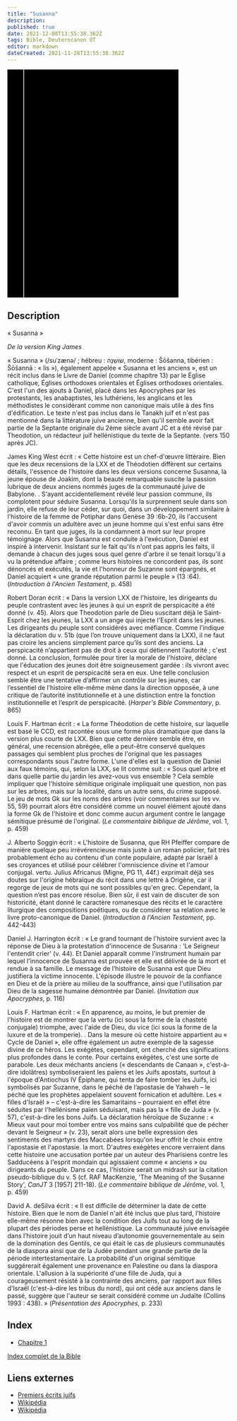 ```yaml
---
title: "Susanna"
description: 
published: true
date: 2021-12-08T13:55:38.362Z
tags: Bible, Deuterocanon OT
editor: markdown
dateCreated: 2021-11-28T13:55:38.362Z
---
```



<div class="urantiapedia-book-front urantiapedia-book-apocrypha">
<svg xmlns="http://www.w3.org/2000/svg"
	width="102.6mm" height="136.8mm"
	viewBox="0 0 102.6 136.8" version="1.1">
	<g transform="translate(-7,-5)">
		<rect width="9.6" height="136.8" x="7" y="5" />
		<rect width="96.9" height="136.8" x="17" y="5" />
		<text style="font-size:5px" x="61" y="22">DEUTÉROCANON</text>
		<text style="font-size:4px" x="61" y="125">Version King James (tr.)</text>
		<text style="font-size:9px" x="61" y="60">Susanna</text>
	</g>
</svg>
</div>

## Description

« Susanna »

_De la version King James_

« Susanna » (/suˈzænə/ ; hébreu : שׁוֹשַׁנָּה, moderne : Šōšanna, tibérien : Šōšannā : « lis »), également appelée « Susanna et les anciens », est un récit inclus dans le Livre de Daniel (comme chapitre 13) par le Église catholique, Églises orthodoxes orientales et Églises orthodoxes orientales. C'est l'un des ajouts à Daniel, placé dans les Apocryphes par les protestants, les anabaptistes, les luthériens, les anglicans et les méthodistes le considérant comme non canonique mais utile à des fins d'édification. Le texte n'est pas inclus dans le Tanakh juif et n'est pas mentionné dans la littérature juive ancienne, bien qu'il semble avoir fait partie de la Septante originale du 2ème siècle avant JC et a été révisé par Theodotion, un rédacteur juif hellénistique du texte de la Septante. (vers 150 après JC).

James King West écrit : « Cette histoire est un chef-d'œuvre littéraire. Bien que les deux recensions de la LXX et de Théodotien diffèrent sur certains détails, l'essence de l'histoire dans les deux versions concerne Susanna, la jeune épouse de Joakim, dont la beauté remarquable suscite la passion lubrique de deux anciens nommés juges de la communauté juive de Babylone. . S'ayant accidentellement révélé leur passion commune, ils complotent pour séduire Susanna. Lorsqu'ils la surprennent seule dans son jardin, elle refuse de leur céder, sur quoi, dans un développement similaire à l'histoire de la femme de Potiphar dans Genèse 39 :6b-20, ils l'accusent d'avoir commis un adultère avec un jeune homme qui s'est enfui sans être reconnu. En tant que juges, ils la condamnent à mort sur leur propre témoignage. Alors que Susanna est conduite à l'exécution, Daniel est inspiré à intervenir. Insistant sur le fait qu'ils n'ont pas appris les faits, il demande à chacun des juges sous quel genre d'arbre il se tenait lorsqu'il a vu la prétendue affaire ; comme leurs histoires ne concordent pas, ils sont dénoncés et exécutés, la vie et l'honneur de Suzanne sont épargnés, et Daniel acquiert « une grande réputation parmi le peuple » (13 :64). (_Introduction à l'Ancien Testament_, p. 458)

Robert Doran écrit : « Dans la version LXX de l'histoire, les dirigeants du peuple contrastent avec les jeunes à qui un esprit de perspicacité a été donné (v. 45). Alors que Theodotion parle de Dieu suscitant déjà le Saint-Esprit chez les jeunes, la LXX a un ange qui injecte l'Esprit dans les jeunes. Les dirigeants du peuple sont considérés avec méfiance. Comme l’indique la déclaration du v. 51b (que l’on trouve uniquement dans la LXX), il ne faut pas croire les anciens simplement parce qu’ils sont des anciens. La perspicacité n’appartient pas de droit à ceux qui détiennent l’autorité ; c'est donné. La conclusion, formulée pour tirer la morale de l'histoire, déclare que l'éducation des jeunes doit être soigneusement gardée : ils vivront avec respect et un esprit de perspicacité sera en eux. Une telle conclusion semble être une tentative d’affirmer un contrôle sur les jeunes, car l’essentiel de l’histoire elle-même mène dans la direction opposée, à une critique de l’autorité institutionnelle et à une distinction entre la fonction institutionnelle et l’esprit de perspicacité. (_Harper's Bible Commentary_, p. 865)

Louis F. Hartman écrit : « La forme Théodotion de cette histoire, sur laquelle est basé le CCD, est racontée sous une forme plus dramatique que dans la version plus courte de LXX. Bien que cette dernière semble être, en général, une recension abrégée, elle a peut-être conservé quelques passages qui semblent plus proches de l'original que les passages correspondants sous l'autre forme. L'une d'elles est la question de Daniel aux faux témoins, qui, selon la LXX, se lit comme suit : « Sous quel arbre et dans quelle partie du jardin les avez-vous vus ensemble ? Cela semble impliquer que l'histoire sémitique originale impliquait une question, non pas sur les arbres, mais sur la localité, dans un autre sens, du crime supposé. Le jeu de mots Gk sur les noms des arbres (voir commentaires sur les vv. 55, 59) pourrait alors être considéré comme un nouvel élément ajouté dans la forme Gk de l'histoire et donc comme aucun argument contre le langage sémitique présumé de l'original. (_Le commentaire biblique de Jérôme_, vol. 1, p. 459)

J. Alberto Soggin écrit : « L'histoire de Susanna, que RH Pfeiffer compare de manière quelque peu irrévérencieuse mais juste à un roman policier, fait très probablement écho au contenu d'un conte populaire, adapté par Israël à ses croyances et utilisé pour célébrer l'omniscience divine et l'amour conjugal. vertu. Julius Africanus (Migne, PG 11, 44f.) exprimait déjà ses doutes sur l'origine hébraïque du récit dans une lettre à Origène, car il regorge de jeux de mots qui ne sont possibles qu'en grec. Cependant, la question n’est pas encore résolue. Bien sûr, il est vain de discuter de son historicité, étant donné le caractère romanesque des récits et le caractère liturgique des compositions poétiques, ou de considérer sa relation avec le livre proto-canonique de Daniel. (_Introduction à l'Ancien Testament_, pp. 442-443)

Daniel J. Harrington écrit : « Le grand tournant de l'histoire survient avec la réponse de Dieu à la protestation d'innocence de Susanna : 'Le Seigneur l'entendit crier' (v. 44). Et Daniel apparaît comme l'instrument humain par lequel l'innocence de Susanna est prouvée et elle est délivrée de la mort et rendue à sa famille. Le message de l’histoire de Susanna est que Dieu justifiera la victime innocente. L'épisode illustre le pouvoir de la confiance en Dieu et de la prière au milieu de la souffrance, ainsi que l'utilisation par Dieu de la sagesse humaine démontrée par Daniel. (_Invitation aux Apocryphes_, p. 116)

Louis F. Hartman écrit : « En apparence, au moins, le but premier de l'histoire est de montrer que la vertu (ici sous la forme de la chasteté conjugale) triomphe, avec l'aide de Dieu, du vice (ici sous la forme de la luxure et de la tromperie). . Dans la mesure où cette histoire appartient au « Cycle de Daniel », elle offre également un autre exemple de la sagesse divine de ce héros. Les exégètes, cependant, ont cherché des significations plus profondes dans le conte. Pour certains exégètes, c'est une sorte de parabole. Les deux méchants anciens (« descendants de Canaan », c'est-à-dire idolâtres) symboliseraient les païens et les Juifs apostats, surtout à l'époque d'Antiochus IV Épiphane, qui tenta de faire tomber les Juifs, ici symbolisés par Suzanne, dans le péché de l’apostasie de Yahweh – le péché que les prophètes appelaient souvent fornication et adultère. Les « filles d'Israël » – c'est-à-dire les Samaritains – pourraient en effet être séduites par l'hellénisme païen séduisant, mais pas la « fille de Juda » (v. 57), c'est-à-dire les bons Juifs. La déclaration héroïque de Suzanne : « Mieux vaut pour moi tomber entre vos mains sans culpabilité que de pécher devant le Seigneur » (v. 23), serait alors une belle expression des sentiments des martyrs des Maccabées lorsqu'on leur offrit le choix entre l'apostasie et l'apostasie. la mort. D'autres exégètes encore verraient dans cette histoire une accusation portée par un auteur des Pharisiens contre les Sadducéens à l'esprit mondain qui agissaient comme « anciens » ou dirigeants du peuple. Dans ce cas, l'histoire serait un midrash sur la citation pseudo-biblique du v. 5 (cf. RAF MacKenzie, 'The Meaning of the Susanne Story', _CanJT_ 3 \[1957\] 211-18). (_Le commentaire biblique de Jérôme_, vol. 1, p. 459)

David A. deSilva écrit : « Il est difficile de déterminer la date de cette histoire. Bien que le nom de Daniel n'ait été inclus que plus tard, l'histoire elle-même résonne bien avec la condition des Juifs tout au long de la plupart des périodes perse et hellénistique. La communauté juive envisagée dans l’histoire jouit d’un haut niveau d’autonomie gouvernementale au sein de la domination des Gentils, ce qui était le cas de plusieurs communautés de la diaspora ainsi que de la Judée pendant une grande partie de la période intertestamentaire. La probabilité d'un original sémitique suggérerait également une provenance en Palestine ou dans la diaspora orientale. L'allusion à la supériorité d'une fille de Juda, qui a courageusement résisté à la contrainte des anciens, par rapport aux filles d'Israël (c'est-à-dire les tribus du nord), qui ont cédé aux anciens dans le passé, suggère que l'auteur se serait considéré comme un Judaïte (Collins 1993 : 438). » (_Présentation des Apocryphes_, p. 233)

## Index

- [Chapitre 1](/Bible/Susanna/1)



[Index complet de la Bible](/fr/index/bible)


## Liens externes

- [Premiers écrits juifs](https://www.earlyjewishwritings.com/susanna.html)
- [Wikipédia](https://en.wikipedia.org/wiki/Susanna_(Book_of_Daniel))
- [Wikipédia](https://en.wikipedia.org/wiki/Deuterocanonical_books)